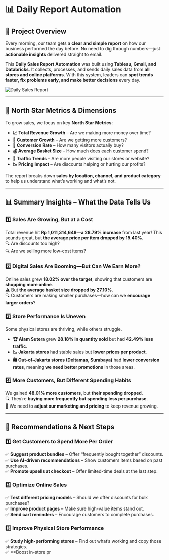 # 📊 Daily Report Automation  

## 🚀 Project Overview  
Every morning, our team gets a **clear and simple report** on how our business performed the day before. No need to dig through numbers—just **actionable insights** delivered straight to email.  

This **Daily Sales Report Automation** was built using **Tableau, Gmail, and Databricks**. It collects, processes, and sends daily sales data from **all stores and online platforms**. With this system, leaders can **spot trends faster, fix problems early, and make better decisions** every day.  

![Daily Sales Report](https://drive.google.com/file/d/1YkWL0wXTg66R4FwSSZvTuHPlySqpoYf3/view?usp=sharing)  

---

## 📌 North Star Metrics & Dimensions  

To grow sales, we focus on key **North Star Metrics**:  

- **📈 Total Revenue Growth** – Are we making more money over time?  
- **👥 Customer Growth** – Are we getting more customers?  
- **🛒 Conversion Rate** – How many visitors actually buy?  
- **💰 Average Basket Size** – How much does each customer spend?  
- **🚦 Traffic Trends** – Are more people visiting our stores or website?  
- **📉 Pricing Impact** – Are discounts helping or hurting our profits?  

The report breaks down **sales by location, channel, and product category** to help us understand what’s working and what’s not.  

---

## 📊 Summary Insights – What the Data Tells Us  

### **1️⃣ Sales Are Growing, But at a Cost**  
Total revenue hit **Rp 1,011,314,648**—**a 28.79% increase** from last year! This sounds great, but **the average price per item dropped by 15.40%**.  
🔍 Are discounts too high?  
🔍 Are we selling more low-cost items?  

### **2️⃣ Digital Sales Are Booming—But Can We Earn More?**  
Online sales grew **18.02% over the target**, showing that customers are **shopping more online**.  
⚠️ But **the average basket size dropped by 27.10%**.  
🔍 Customers are making smaller purchases—how can we **encourage larger orders**?  

### **3️⃣ Store Performance Is Uneven**  
Some physical stores are thriving, while others struggle.  
- **🏆 Alam Sutera** grew **28.18% in quantity sold** but had **42.49% less traffic**.  
- **📉 Jakarta stores** had stable sales but **lower prices per product**.  
- **🛍️ Out-of-Jakarta stores (Deltamas, Surabaya)** had **lower conversion rates**, meaning **we need better promotions** in those areas.  

### **4️⃣ More Customers, But Different Spending Habits**  
We gained **48.01% more customers**, but **their spending dropped**.  
🔍 They’re **buying more frequently but spending less per purchase**.  
📢 We need to **adjust our marketing and pricing** to keep revenue growing.  

---

## 📌 Recommendations & Next Steps  

### **1️⃣ Get Customers to Spend More Per Order**  
✅ **Suggest product bundles** – Offer “frequently bought together” discounts.  
✅ **Use AI-driven recommendations** – Show customers items based on past purchases.  
✅ **Promote upsells at checkout** – Offer limited-time deals at the last step.  

### **2️⃣ Optimize Online Sales**  
✅ **Test different pricing models** – Should we offer discounts for bulk purchases?  
✅ **Improve product pages** – Make sure high-value items stand out.  
✅ **Send cart reminders** – Encourage customers to complete purchases.  

### **3️⃣ Improve Physical Store Performance**  
✅ **Study high-performing stores** – Find out what’s working and copy those strategies.  
✅ **Boost in-store pr

